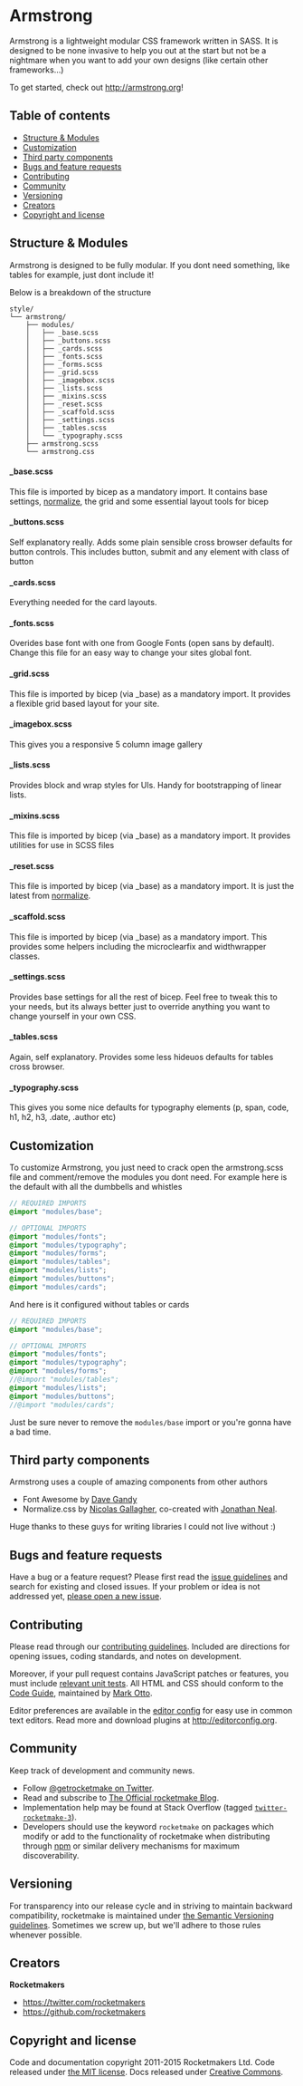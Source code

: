 # Armstrong

Armstrong is a lightweight modular CSS framework written in SASS. It is designed to be none invasive to help you out at the start but not be a nightmare when you want to add your own designs (like certain other frameworks...)

To get started, check out <http://armstrong.org>!

## Table of contents

- [Structure & Modules](#structures-&-modules)
- [Customization](#customization)
- [Third party components](#third-party-components)
- [Bugs and feature requests](#bugs-and-feature-requests)
- [Contributing](#contributing)
- [Community](#community)
- [Versioning](#versioning)
- [Creators](#creators)
- [Copyright and license](#copyright-and-license)

## Structure & Modules

Armstrong is designed to be fully modular. If you dont need something, like tables for example, just dont include it! 

Below is a breakdown of the structure


```
style/
└── armstrong/
    ├── modules/
    │   ├── _base.scss
    │   ├── _buttons.scss
    │   ├── _cards.scss
    │   ├── _fonts.scss
    │   ├── _forms.scss
    │   ├── _grid.scss
    │   ├── _imagebox.scss
    │   ├── _lists.scss
    │   ├── _mixins.scss
    │   ├── _reset.scss
    │   ├── _scaffold.scss
    │   ├── _settings.scss
    │   ├── _tables.scss
    │   └── _typography.scss
    ├── armstrong.scss
    └── armstrong.css	
```

#### _base.scss

This file is imported by bicep as a mandatory import. It contains base settings, [normalize](http://necolas.github.io/normalize.css/), the grid and some essential layout tools for bicep

#### _buttons.scss

Self explanatory really. Adds some plain sensible cross browser defaults for button controls. This includes button, submit and any element with class of button

#### _cards.scss

Everything needed for the card layouts.

#### _fonts.scss

Overides base font with one from Google Fonts (open sans by default). Change this file for an easy way to change your sites global font.

#### _grid.scss

This file is imported by bicep (via _base) as a mandatory import. It provides a flexible grid based layout for your site.

#### _imagebox.scss

This gives you a responsive 5 column image gallery

#### _lists.scss

Provides block and wrap styles for Uls. Handy for bootstrapping of linear lists.

#### _mixins.scss

This file is imported by bicep (via _base) as a mandatory import. It provides utilities for use in SCSS files

#### _reset.scss

This file is imported by bicep (via _base) as a mandatory import. It is just the latest from [normalize](http://necolas.github.io/normalize.css/).

#### _scaffold.scss

This file is imported by bicep (via _base) as a mandatory import. This provides some helpers including the microclearfix and widthwrapper classes.

#### _settings.scss

Provides base settings for all the rest of bicep. Feel free to tweak this to your needs, but its always better just to override anything you want to change yourself in your own CSS.

#### _tables.scss

Again, self explanatory. Provides some less hideuos defaults for tables cross browser.

#### _typography.scss

This gives you some nice defaults for typography elements (p, span, code, h1, h2, h3, .date, .author etc)


## Customization

To customize Armstrong, you just need to crack open the armstrong.scss file and comment/remove the modules you dont need. For example here is the default with all the dumbbells and whistles

```scss
// REQUIRED IMPORTS
@import "modules/base";

// OPTIONAL IMPORTS
@import "modules/fonts";
@import "modules/typography";
@import "modules/forms";
@import "modules/tables";
@import "modules/lists";
@import "modules/buttons";
@import "modules/cards";
```

And here is it configured without tables or cards

```scss
// REQUIRED IMPORTS
@import "modules/base";

// OPTIONAL IMPORTS
@import "modules/fonts";
@import "modules/typography";
@import "modules/forms";
//@import "modules/tables";
@import "modules/lists";
@import "modules/buttons";
//@import "modules/cards";
```

Just be sure never to remove the `modules/base` import or you're gonna have a bad time.

## Third party components
Armstrong uses a couple of amazing components from other authors
- Font Awesome by [Dave Gandy](http://fontawesome.io)
- Normalize.css by [Nicolas Gallagher](http://nicolasgallagher.com/), co-created with [Jonathan Neal](http://music.thewikies.com/jonneal/).

Huge thanks to these guys for writing libraries I could not live without :)

## Bugs and feature requests

Have a bug or a feature request? Please first read the [issue guidelines](https://github.com/twbs/rocketmake/blob/master/CONTRIBUTING.md#using-the-issue-tracker) and search for existing and closed issues. If your problem or idea is not addressed yet, [please open a new issue](https://github.com/twbs/rocketmake/issues/new).

## Contributing

Please read through our [contributing guidelines](https://github.com/twbs/rocketmake/blob/master/CONTRIBUTING.md). Included are directions for opening issues, coding standards, and notes on development.

Moreover, if your pull request contains JavaScript patches or features, you must include [relevant unit tests](https://github.com/twbs/rocketmake/tree/master/js/tests). All HTML and CSS should conform to the [Code Guide](https://github.com/mdo/code-guide), maintained by [Mark Otto](https://github.com/mdo).

Editor preferences are available in the [editor config](https://github.com/twbs/rocketmake/blob/master/.editorconfig) for easy use in common text editors. Read more and download plugins at <http://editorconfig.org>.



## Community

Keep track of development and community news.

- Follow [@getrocketmake on Twitter](https://twitter.com/getrocketmake).
- Read and subscribe to [The Official rocketmake Blog](http://blog.getrocketmake.com).
- Implementation help may be found at Stack Overflow (tagged [`twitter-rocketmake-3`](http://stackoverflow.com/questions/tagged/twitter-rocketmake-3)).
- Developers should use the keyword `rocketmake` on packages which modify or add to the functionality of rocketmake when distributing through [npm](https://www.npmjs.com/browse/keyword/rocketmake) or similar delivery mechanisms for maximum discoverability.



## Versioning

For transparency into our release cycle and in striving to maintain backward compatibility, rocketmake is maintained under [the Semantic Versioning guidelines](http://semver.org/). Sometimes we screw up, but we'll adhere to those rules whenever possible.



## Creators

**Rocketmakers**

- <https://twitter.com/rocketmakers>
- <https://github.com/rocketmakers>


## Copyright and license

Code and documentation copyright 2011-2015 Rocketmakers Ltd. Code released under [the MIT license](https://github.com/twbs/rocketmake/blob/master/LICENSE). Docs released under [Creative Commons](https://github.com/rckt/rocketmake/blob/master/docs/LICENSE).

